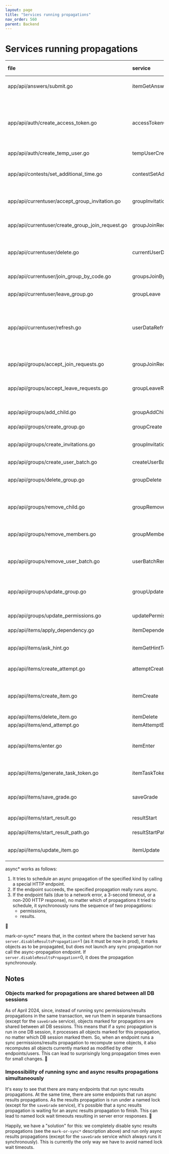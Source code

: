 ```yaml
---
layout: page
title: "Services running propagations"
nav_order: 560
parent: Backend
---
```

# Services running propagations

| file                                             | service                  | groups ancestors                                                                                        | items ancestors                                   | permissions                                                                                                                                                                                   | results                                                                              |
|:-------------------------------------------------|:-------------------------|:--------------------------------------------------------------------------------------------------------|:--------------------------------------------------|:----------------------------------------------------------------------------------------------------------------------------------------------------------------------------------------------|:-------------------------------------------------------------------------------------|
| app/api/answers/submit.go                        | itemGetAnswerToken       |                                                                                                         |                                                   | mark-or-sync* (if at least one item is unlocked by the results propagation)                                                                                                                   | mark-or-sync*                                                                        |
| app/api/auth/create_access_token.go              | accessTokenCreate        | sync (if the code is given)                                                                             |                                                   | sync (if new badges are loaded and 'group_membership' permissions are removed)<br>+<br> mark-or-sync* (if new badges are loaded and at least one item is unlocked by the results propagation) | mark-or-sync* (if new badges are loaded)                                             |
| app/api/auth/create_temp_user.go                 | tempUserCreate           | sync                                                                                                    |                                                   |                                                                                                                                                                                               |                                                                                      |
| app/api/contests/set_additional_time.go          | contestSetAdditionalTime | sync (if groups_groups.expires_at is changed)                                                           |                                                   | mark-or-sync* (if groups_groups.expires_at is changed and at least one item is unlocked by the results propagation)                                                                           | mark-or-sync* (if groups_groups.expires_at is changed)                               |
| app/api/currentuser/accept_group_invitation.go   | groupInvitationAccept    | sync (if the group is not a team)                                                                       |                                                   | mark-or-sync* (if at least one item is unlocked by the results propagation)                                                                                                                   | mark-or-sync* (if the group is not a team)                                           |
| app/api/currentuser/create_group_join_request.go | groupJoinRequestCreate   | sync (if the request is automatically accepted and the group is not a team)                             |                                                   | mark-or-sync* (if at least one item is unlocked by the results propagation)                                                                                                                   | mark-or-sync* (if the request is automatically accepted and the group is not a team) |
| app/api/currentuser/delete.go                    | currentUserDeletion      |                                                                                                         |                                                   | sync (if at least one permissions_granted with source_group_id=user.group_id is removed)                                                                                                      |                                                                                      |
| app/api/currentuser/join_group_by_code.go        | groupsJoinByCode         | sync (if the group is not a team)                                                                       |                                                   | mark-or-sync* (if at least one item is unlocked by the results propagation)                                                                                                                   | mark-or-sync* (if the group is not a team)                                           |
| app/api/currentuser/leave_group.go               | groupLeave               | sync (if the group is not a team)                                                                       |                                                   | sync (if 'group_membership' permissions are removed)                                                                                                                                          |                                                                                      |
| app/api/currentuser/refresh.go                   | userDataRefresh          | sync (if new badges are loaded)                                                                         |                                                   | sync (if new badges are loaded and 'group_membership' permissions are removed)<br>+<br>mark-or-sync* (if new badges are loaded and at least one item is unlocked by the results propagation)  | mark-or-sync* (if new badges are loaded)                                             |
| app/api/groups/accept_join_requests.go           | groupJoinRequestsAccept  | sync (if there are join requests to accept and the group is not a team)                                 |                                                   | mark-or-sync* (if at least one item is unlocked by the results propagation)                                                                                                                   | mark-or-sync* (if there are join requests to accept and the group is not a team)     |
| app/api/groups/accept_leave_requests.go          | groupLeaveRequestsAccept | sync (if there are leave requests to accept and the group is not a team)                                |                                                   | sync (if there are leave requests to accept and 'group_membership' permissions are removed)                                                                                                   |                                                                                      |
| app/api/groups/add_child.go                      | groupAddChild            | sync                                                                                                    |                                                   | mark-or-sync* (if at least one item is unlocked by the results propagation)                                                                                                                   | mark-or-sync*                                                                        |
| app/api/groups/create_group.go                   | groupCreate              | sync                                                                                                    |                                                   |                                                                                                                                                                                               |                                                                                      |
| app/api/groups/create_invitations.go             | groupInvitationsCreate   | sync (if at least one join request is automatically accepted and the group is not a team)               |                                                   | mark-or-sync* (if at least one item is unlocked by the results propagation)                                                                                                                   | mark-or-sync* (if at least one join request is automatically accepted)               |
| app/api/groups/create_user_batch.go              | createUserBatch          | sync                                                                                                    |                                                   |                                                                                                                                                                                               |                                                                                      |
| app/api/groups/delete_group.go                   | groupDelete              | sync (if at least one group relation is deleted)                                                        |                                                   | sync (if at least one permissions_granted linked to a removed group via source_group_id is deleted)                                                                                           |                                                                                      |
| app/api/groups/remove_child.go                   | groupRemoveChild         | sync (if at least one group relation is deleted)                                                        |                                                   | sync (if at least one permissions_granted linked to a removed group via source_group_id is deleted)                                                                                           |                                                                                      |
| app/api/groups/remove_members.go                 | groupMembersRemove       | sync (if at least one member is removed)                                                                |                                                   | sync (if at least one member is removed and 'group_membership' permissions are removed)                                                                                                       |                                                                                      |
| app/api/groups/remove_user_batch.go              | userBatchRemove          |                                                                                                         |                                                   | sync (if at least one permissions_granted with source_group_id=user.group_id is removed)                                                                                                      |                                                                                      |
| app/api/groups/update_group.go                   | groupUpdate              | sync (if group members are removed because of approval rules strengthening and the group is not a team) |                                                   | sync (if group members are removed because of approval rules strengthening and 'group_membership' permissions are removed)                                                                    |                                                                                      |
| app/api/groups/update_permissions.go             | updatePermissions        |                                                                                                         |                                                   | sync                                                                                                                                                                                          | mark-or-sync* (if 'can_view' or 'is_owner' is changed)                               |
| app/api/items/apply_dependency.go                | itemDependencyApply      |                                                                                                         |                                                   | sync (if at least one item is unlocked)                                                                                                                                                       | mark-or-sync* (if at least one item is unlocked)                                     |
| app/api/items/ask_hint.go                        | itemGetHintToken         |                                                                                                         |                                                   | mark-or-sync* (if at least one item is unlocked by the results propagation)                                                                                                                   | mark-or-sync*                                                                        |
| app/api/items/create_attempt.go                  | attemptCreate            |                                                                                                         |                                                   | mark-or-sync* (if at least one item is unlocked by the results propagation)                                                                                                                   | mark-or-sync*                                                                        |
| app/api/items/create_item.go                     | itemCreate               |                                                                                                         | sync (if at least one items_items row is created) | async*                                                                                                                                                                                        | async*                                                                               |
| app/api/items/delete_item.go                     | itemDelete               |                                                                                                         | sync                                              | sync                                                                                                                                                                                          | *res_sync                                                                            |
| app/api/items/end_attempt.go                     | itemAttemptEnd           | sync                                                                                                    |                                                   |                                                                                                                                                                                               |                                                                                      |
| app/api/items/enter.go                           | itemEnter                | sync (if items.participants_group_id is not null)                                                       |                                                   | mark-or-sync* (if items.participants_group_id is not null and at least one item is unlocked by the results propagation)                                                                       | mark-or-sync* (if items.participants_group_id is not null)                           |
| app/api/items/generate_task_token.go             | itemTaskTokenGenerate    |                                                                                                         |                                                   | mark-or-sync* (if at least one item is unlocked by the results propagation)                                                                                                                   | mark-or-sync*                                                                        |
| app/api/items/save_grade.go                      | saveGrade                |                                                                                                         |                                                   | sync (if at least one item is unlocked by the results propagation, processes only changes made by this request)                                                                               | sync (without the named lock, processes only changes made by this request)           |
| app/api/items/start_result.go                    | resultStart              |                                                                                                         |                                                   |                                                                                                                                                                                               | async* (if the result is inserted or updated)                                        |
| app/api/items/start_result_path.go               | resultStartPath          |                                                                                                         |                                                   |                                                                                                                                                                                               | async* (if the result are to be inserted)                                            |
| app/api/items/update_item.go                     | itemUpdate               |                                                                                                         | sync (if children are modified)                   | async* (if children are modified)                                                                                                                                                             | async* (if children/no_score/validation_type are modified)                           |

async* works as follows:
1. It tries to schedule an async propagation of the specified kind by calling a special HTTP endpoint.
2. If the endpoint succeeds, the specified propagation really runs async.
3. If the endpoint fails (due to a network error, a 3-second timeout, or a non-200 HTTP response), no matter which of propagations it tried to schedule, it synchronously runs the sequence of two propagations:
   - permissions,
   - results.

🤷

mark-or-sync* means that, in the context where the backend server has `server.disableResultsPropagation`=1 (as it must be now in prod), it marks objects as to be propagated, but does not launch any sync propagation nor call the async-propagation endpoint. If `server.disableResultsPropagation`=0, it does the propagation synchronously.

## Notes

### Objects marked for propagations are shared between all DB sessions

As of April 2024, since, instead of running sync permissions/results propagations in the same transaction, we run them in separate transactions (except for the `saveGrade` service), objects marked for propagations are shared between all DB sessions. This means that if a sync propagation is run in one DB session, it processes all objects marked for this propagation, no matter which DB session marked them. So, when an endpoint runs a sync permissions/results propagation to recompute some objects, it also recomputes all objects currently marked as modified by other endpoints/users. This can lead to surprisingly long propagation times even for small changes. 🤷

### Impossibility of running sync and async results propagations simultaneously
It's easy to see that there are many endpoints that run sync results propagations. At the same time, there are some endpoints that run async results propagations. As the results propagation is run under a named lock (except for the `saveGrade` service), it's possible that a sync results propagation is waiting for an async results propagation to finish. This can lead to named lock wait timeouts resulting in server error responses. 🤷

Happily, we have a "solution" for this: we completely disable sync results propagations (see the `mark-or-sync*` description above) and run only async results propagations (except for the `saveGrade` service which always runs it synchronously). This is currently the only way we have to avoid named lock wait timeouts.
